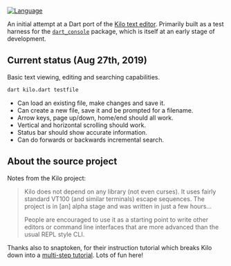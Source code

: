 [![Language](https://img.shields.io/badge/language-Dart-blue.svg)](https://dart.dev)

An initial attempt at a Dart port of the [Kilo text editor][kilo]. Primarily
built as a test harness for the [`dart_console`][dart_console] package, which
is itself at an early stage of development.

## Current status (Aug 27th, 2019)

Basic text viewing, editing and searching capabilities.

```bash
dart kilo.dart testfile
```

- Can load an existing file, make changes and save it.
- Can create a new file, save it and be prompted for a filename.
- Arrow keys, page up/down, home/end should all work.
- Vertical and horizontal scrolling should work.
- Status bar should show accurate information.
- Can do forwards or backwards incremental search.

## About the source project

Notes from the Kilo project:

> Kilo does not depend on any library (not even curses). It uses fairly
> standard VT100 (and similar terminals) escape sequences. The project is in
> [an] alpha stage and was written in just a few hours...
>
> People are encouraged to use it as a starting point to write other editors
> or command line interfaces that are more advanced than the usual REPL style
> CLI.

Thanks also to snaptoken, for their instruction tutorial which breaks Kilo
down into a [multi-step tutorial][snaptoken]. Lots of fun here!

[kilo]: https://github.com/antirez/kilo
[dart_console]: https://github.com/timsneath/dart_console
[snaptoken]: https://viewsourcecode.org/snaptoken/kilo/
